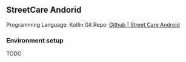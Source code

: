 ## StreetCare Andorid

Programming Language: Kotlin
Git Repo: [Github | Street Care Android](https://github.com/BrightMindEnrichment/StreetCare)

### Environment setup
TODO
